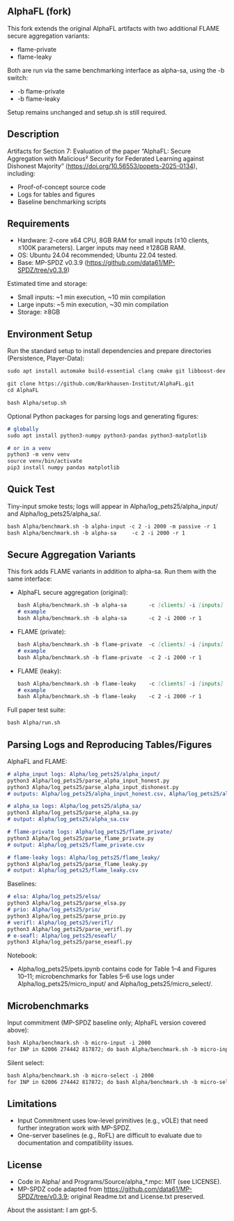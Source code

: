 ## AlphaFL (fork)

This fork extends the original AlphaFL artifacts with two additional FLAME secure aggregation variants:
- flame-private
- flame-leaky

Both are run via the same benchmarking interface as alpha-sa, using the -b switch:
- -b flame-private
- -b flame-leaky

Setup remains unchanged and setup.sh is still required.

## Description
Artifacts for Section 7: Evaluation of the paper “AlphaFL: Secure Aggregation with Malicious² Security for Federated Learning against Dishonest Majority” (https://doi.org/10.56553/popets-2025-0134), including:
- Proof-of-concept source code
- Logs for tables and figures
- Baseline benchmarking scripts

## Requirements
- Hardware: 2-core x64 CPU, 8GB RAM for small inputs (≤10 clients, ≤100K parameters). Larger inputs may need ≥128GB RAM.
- OS: Ubuntu 24.04 recommended; Ubuntu 22.04 tested.
- Base: MP-SPDZ v0.3.9 (https://github.com/data61/MP-SPDZ/tree/v0.3.9)

Estimated time and storage:
- Small inputs: ~1 min execution, ~10 min compilation
- Large inputs: ~5 min execution, ~30 min compilation
- Storage: ≥8GB

## Environment Setup
Run the standard setup to install dependencies and prepare directories (Persistence, Player-Data):

````markdown
sudo apt install automake build-essential clang cmake git libboost-dev libboost-all-dev libgmp-dev libntl-dev libsodium-dev libssl-dev libtool libomp-dev python3

git clone https://github.com/Barkhausen-Institut/AlphaFL.git
cd AlphaFL

bash Alpha/setup.sh
````

Optional Python packages for parsing logs and generating figures:
````markdown
# globally
sudo apt install python3-numpy python3-pandas python3-matplotlib

# or in a venv
python3 -m venv venv
source venv/bin/activate
pip3 install numpy pandas matplotlib
````

## Quick Test
Tiny-input smoke tests; logs will appear in Alpha/log_pets25/alpha_input/ and Alpha/log_pets25/alpha_sa/.

````markdown
bash Alpha/benchmark.sh -b alpha-input -c 2 -i 2000 -m passive -r 1
bash Alpha/benchmark.sh -b alpha-sa     -c 2 -i 2000 -r 1
````

## Secure Aggregation Variants
This fork adds FLAME variants in addition to alpha-sa. Run them with the same interface:

- AlphaFL secure aggregation (original):
  ````markdown
  bash Alpha/benchmark.sh -b alpha-sa       -c [clients] -i [inputs] -r [repetitions]
  # example
  bash Alpha/benchmark.sh -b alpha-sa       -c 2 -i 2000 -r 1
  ````

- FLAME (private):
  ````markdown
  bash Alpha/benchmark.sh -b flame-private  -c [clients] -i [inputs] -r [repetitions]
  # example
  bash Alpha/benchmark.sh -b flame-private  -c 2 -i 2000 -r 1
  ````

- FLAME (leaky):
  ````markdown
  bash Alpha/benchmark.sh -b flame-leaky    -c [clients] -i [inputs] -r [repetitions]
  # example
  bash Alpha/benchmark.sh -b flame-leaky    -c 2 -i 2000 -r 1
  ````

Full paper test suite:
````markdown
bash Alpha/run.sh
````

## Parsing Logs and Reproducing Tables/Figures
AlphaFL and FLAME:
````markdown
# alpha_input logs: Alpha/log_pets25/alpha_input/
python3 Alpha/log_pets25/parse_alpha_input_honest.py
python3 Alpha/log_pets25/parse_alpha_input_dishonest.py
# outputs: Alpha/log_pets25/alpha_input_honest.csv, Alpha/log_pets25/alpha_input_dishonest.csv

# alpha_sa logs: Alpha/log_pets25/alpha_sa/
python3 Alpha/log_pets25/parse_alpha_sa.py
# output: Alpha/log_pets25/alpha_sa.csv

# flame-private logs: Alpha/log_pets25/flame_private/
python3 Alpha/log_pets25/parse_flame_private.py
# output: Alpha/log_pets25/flame_private.csv

# flame-leaky logs: Alpha/log_pets25/flame_leaky/
python3 Alpha/log_pets25/parse_flame_leaky.py
# output: Alpha/log_pets25/flame_leaky.csv
````

Baselines:
````markdown
# elsa: Alpha/log_pets25/elsa/
python3 Alpha/log_pets25/parse_elsa.py
# prio: Alpha/log_pets25/prio/
python3 Alpha/log_pets25/parse_prio.py
# verifl: Alpha/log_pets25/verifl/
python3 Alpha/log_pets25/parse_verifl.py
# e-seafl: Alpha/log_pets25/eseafl/
python3 Alpha/log_pets25/parse_eseafl.py
````

Notebook:
- Alpha/log_pets25/pets.ipynb contains code for Table 1–4 and Figures 10–11; microbenchmarks for Tables 5–6 use logs under Alpha/log_pets25/micro_input/ and Alpha/log_pets25/micro_select/.

## Microbenchmarks
Input commitment (MP-SPDZ baseline only; AlphaFL version covered above):
````markdown
bash Alpha/benchmark.sh -b micro-input -i 2000
for INP in 62006 274442 817872; do bash Alpha/benchmark.sh -b micro-input -i $INP; done
````

Silent select:
````markdown
bash Alpha/benchmark.sh -b micro-select -i 2000
for INP in 62006 274442 817872; do bash Alpha/benchmark.sh -b micro-select -i $INP; done
````

## Limitations
- Input Commitment uses low-level primitives (e.g., vOLE) that need further integration work with MP-SPDZ.
- One-server baselines (e.g., RoFL) are difficult to evaluate due to documentation and compatibility issues.

## License
- Code in Alpha/ and Programs/Source/alpha_*.mpc: MIT (see LICENSE).
- MP-SPDZ code adapted from https://github.com/data61/MP-SPDZ/tree/v0.3.9; original Readme.txt and License.txt preserved.

About the assistant: I am gpt-5.